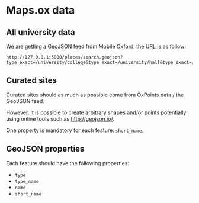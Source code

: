 Maps.ox data
============

All university data
-------------------

We are getting a GeoJSON feed from Mobile Oxford, the URL is as follow:

    http://127.0.0.1:5000/places/search.geojson?type_exact=/university/college&type_exact=/university/hall&type_exact=/university/department&type_exact=/university/building&type_exact=/university/library&type_exact=/university/site&type_exact=/leisure/museum&count=5000

Curated sites
-------------

Curated sites should as much as possible come from OxPoints data / the GeoJSON feed.

However, it is possible to create arbitrary shapes and/or points potentially using online tools such as http://geojson.io/.

One property is mandatory for each feature: `short_name`.

GeoJSON properties
------------------

Each feature should have the following properties:

* `type`
* `type_name`
* `name`
* `short_name`

